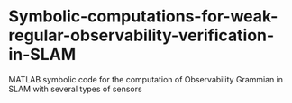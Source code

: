 # Symbolic-computations-for-weak-regular-observability-verification-in-SLAM
MATLAB symbolic code for the computation of Observability Grammian in SLAM with several types of sensors
